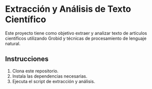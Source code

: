 # Extracción y Análisis de Texto Científico

Este proyecto tiene como objetivo extraer y analizar texto de artículos científicos utilizando Grobid y técnicas de procesamiento de lenguaje natural.

## Instrucciones
1. Clona este repositorio.
2. Instala las dependencias necesarias.
3. Ejecuta el script de extracción y análisis.
